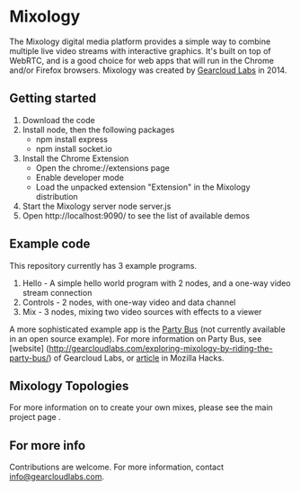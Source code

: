 Mixology
========

The Mixology digital media platform provides a simple way to combine multiple live video streams with interactive graphics.  It's built on top of WebRTC, and is a good choice for web apps that will run in the Chrome and/or Firefox browsers.  Mixology was created by [Gearcloud Labs](www.gearcloudlabs.com) in 2014.

Getting started
---------------
1. Download the code
2. Install node, then the following packages
   - npm install express
   - npm install socket.io
3. Install the Chrome Extension
   - Open the chrome://extensions page
   - Enable developer mode
   - Load the unpacked extension "Extension" in the Mixology distribution
4. Start the Mixology server
   node server.js
5. Open http://localhost:9090/ to see the list of available demos

Example code
------------
This repository currently has 3 example programs.

1. Hello - A simple hello world program with 2 nodes, and a one-way video stream connection
2. Controls - 2 nodes, with one-way video and data channel
3. Mix - 3 nodes, mixing two video sources with effects to a viewer


A more sophisticated example app is the [Party Bus](http://mixology.gearcloudlabs.com/partybus/mixer3d.html) (not currently available in an open source example).  For more information on Party Bus, see [website] (http://gearcloudlabs.com/exploring-mixology-by-riding-the-party-bus/) of Gearcloud Labs, or [article](https://hacks.mozilla.org/2014/04/inside-the-party-bus-building-a-web-app-with-multiple-live-video-streams-interactive-graphics/) in Mozilla Hacks.

Mixology Topologies
-------------------

For more information on to create your own mixes, please see the main project page <XYZXYZ>. 

For more info
-------------
Contributions are welcome.  For more information, contact info@gearcloudlabs.com. 
